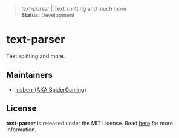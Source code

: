 > *text-parser* | Text splitting and much more  
> **Status:** Development

# text-parser
Text splitting and more.


## Maintainers
- [Insberr (AKA SpiderGaming)](https://github.com/Insberr/)


## License
**text-parser** is released under the MIT License. Read [here](/LICENSE) for more information.
